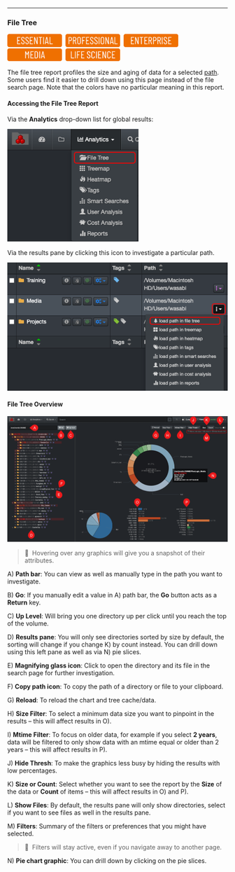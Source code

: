 <p id="filetree"></p>

___
### File Tree

<img src="images/button_edition_essential.png" width="125">&nbsp;&nbsp;<img src="images/button_edition_professional.png" width="125">&nbsp;&nbsp;<img src="images/button_edition_enterprise.png" width="125">&nbsp;&nbsp;<img src="images/button_edition_media.png" width="125">&nbsp;&nbsp;<img src="images/button_edition_life_science.png" width="125">

The file tree report profiles the size and aging of data for a selected [path](#path). Some users find it easier to drill down using this page instead of the file search page. Note that the colors have no particular meaning in this report.

#### Accessing the File Tree Report

Via the  **Analytics**  drop-down list for global results:

<img src="images/image_analytics_file_tree_access_via_analytics_dropdown_20230215.png" width="300">

Via the results pane by clicking this icon to investigate a particular path.

<img src="images/image_analytics_file_tree_access_via_results_pane_20230215.png" width="600">

#### File Tree Overview

![Image: File Tree Report Overview](images/image_analytics_file_tree_overview.png)

>🔆 &nbsp;Hovering over any graphics will give you a snapshot of their attributes.

A) **Path bar**: You can view as well as manually type in the path you want to investigate.

B) **Go**: If you manually edit a value in A) path bar, the  **Go**  button acts as a  **Return**  key.

C) **Up Level**: Will bring you one directory up per click until you reach the top of the volume.

D) **Results pane**: You will only see directories sorted by size by default, the sorting will change if you change K) by count instead. You can drill down using this left pane as well as via N) pie slices.

E) **Magnifying glass icon**: Click to open the directory and its file in the search page for further investigation.

F) **Copy path icon**: To copy the path of a directory or file to your clipboard.

G) **Reload**: To reload the chart and tree cache/data.

H) **Size Filter**: To select a minimum data size you want to pinpoint in the results – this will affect results in O).

I) **Mtime Filter**: To focus on older data, for example if you select **2 years**, data will be filtered to only show data with an mtime equal or older than 2 years – this will affect results in P).

J) **Hide Thresh**: To make the graphics less busy by hiding the results with low percentages.

K) **Size or Count**: Select whether you want to see the report by the  **Size**  of the data or **Count** of items  – this will affect results in O) and P).

L) **Show Files**: By default, the results pane will only show directories, select if you want to see files as well in the results pane.

M) **Filters**: Summary of the filters or preferences that you might have selected.

>🔆 &nbsp;Filters will stay active, even if you navigate away to another page.

N) **Pie chart graphic**: You can drill down by clicking on the pie slices.
